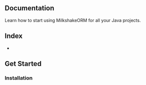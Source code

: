 ## Documentation

Learn how to start using MilkshakeORM for all your Java projects.

## Index
- []()

## Get Started

### Installation

